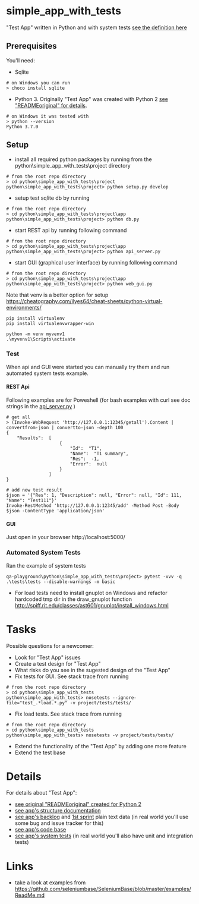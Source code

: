 # simple_app_with_tests
"Test App" written in Python and with system tests [see the definition here](http://softwaretestingfundamentals.com/system-testing/#:~:text=SYSTEM%20TESTING%20is%20a%20level,compliance%20with%20the%20specified%20requirements.)

## Prerequisites 
You'll need:
* Sqlite
```
# on Windows you can run
> choco install sqlite
```
* Python 3. Originally "Test App" was created with Python 2 [see "READMEoriginal" for details](simple_app_with_tests/READMEoriginal).
```
# on Windows it was tested with
> python --version
Python 3.7.0
```

## Setup
* install all required python packages by running from the python\simple_app_with_tests\project directory
```
# from the root repo directory
> cd python\simple_app_with_tests\project
python\simple_app_with_tests\project> python setup.py develop
```
* setup test sqlite db by running
```
# from the root repo directory
> cd python\simple_app_with_tests\project\app
python\simple_app_with_tests\project> python db.py
```
* start REST api by running following command
```
# from the root repo directory
> cd python\simple_app_with_tests\project\app
python\simple_app_with_tests\project> python api_server.py
```
* start GUI (graphical user interface) by running following command
```
# from the root repo directory
> cd python\simple_app_with_tests\project\app
python\simple_app_with_tests\project> python web_gui.py
```

Note that venv is a better option for setup https://cheatography.com/ilyes64/cheat-sheets/python-virtual-environments/
```
pip install virtualenv
pip install virtualenvwrapper-win

python -m venv myvenv1
.\myvenv1\Scripts\activate
```

### Test
When api and GUI were started you can manually try them and run automated system tests example.

#### REST Api
Following examples are for Poweshell (for bash examples with curl see doc strings in the [api_server.py](simple_app_with_tests/project/app/api_server.py) )
```
# get all
> (Invoke-WebRequest 'http://127.0.0.1:12345/getall').Content | convertfrom-json | convertto-json -depth 100
{
    "Results":  [
                    {
                        "Id":  "T1",
                        "Name":  "T1 summary",
                        "Res":  -1,
                        "Error":  null
                    }
                ]
}

# add new test result
$json = '{"Res": 1, "Description": null, "Error": null, "Id": 111, "Name": "Test111"}'
Invoke-RestMethod 'http://127.0.0.1:12345/add' -Method Post -Body $json -ContentType 'application/json'
```

#### GUI
Just open in your browser http://localhost:5000/ 

### Automated System Tests
Ran the example of system tests
```
qa-playground\python\simple_app_with_tests\project> pytest -vvv -q .\tests\tests --disable-warnings -m basic
```

* For load tests need to install gnuplot on Windows and refactor hardcoded tmp dir in the draw_gnuplot function
http://spiff.rit.edu/classes/ast601/gnuplot/install_windows.html

# Tasks
Possible questions for a newcomer:
* Look for "Test App" issues
* Create a test design for "Test App" 
* What risks do you see in the sugested design of the "Test App"
* Fix tests for GUI. See stack trace from running
```
# from the root repo directory
> cd python\simple_app_with_tests
python\simple_app_with_tests> nosetests --ignore-file="test_.*load.*.py" -v project/tests/tests/
```
* Fix load tests. See stack trace from running
```
# from the root repo directory
> cd python\simple_app_with_tests
python\simple_app_with_tests> nosetests -v project/tests/tests/
```
* Extend the functionality of the "Test App" by adding one more feature
* Extend the test base

# Details
For details about "Test App":
* [see original "READMEoriginal" created for Python 2](simple_app_with_tests/READMEoriginal)
* [see app's structure documentation](simple_app_with_tests/docs/app)
* [see app's backlog](simple_app_with_tests/docs/backlog) and [1st sprint](simple_app_with_tests/docs/sprint1) plain text data (in real world you'll use some bug and issue tracker for this)
* [see app's code base](simple_app_with_tests/project/app)
* [see app's system tests](simple_app_with_tests/project/tests) (in real world you'll also have unit and integration tests)

# Links
* take a look at examples from https://github.com/seleniumbase/SeleniumBase/blob/master/examples/ReadMe.md
